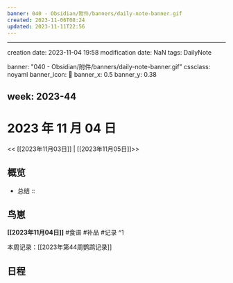 ```yaml
---
banner: 040 - Obsidian/附件/banners/daily-note-banner.gif
created: 2023-11-06T08:24
updated: 2023-11-11T22:56
---
```


---

creation date: 2023-11-04 19:58
modification date: NaN
tags: DailyNote

banner: "040 - Obsidian/附件/banners/daily-note-banner.gif"
cssclass: noyaml
banner_icon: 💌
banner_x: 0.5
banner_y: 0.38

## week: 2023-44

# 2023 年 11 月 04 日

<< [[2023年11月03日]] | [[2023年11月05日]]>>

## 概览

- 总结 ::

## 鸟崽

**[[2023年11月04日]]** #食谱 #补品 #记录
^1

本周记录：[[2023年第44周鹦鹉记录]]

## 日程
